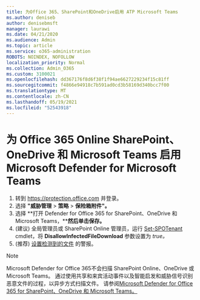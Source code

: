 ```yaml
---
title: 为Office 365、SharePoint和OneDrive启用 ATP Microsoft Teams
ms.author: deniseb
author: denisebmsft
manager: laurawi
ms.date: 04/21/2020
ms.audience: Admin
ms.topic: article
ms.service: o365-administration
ROBOTS: NOINDEX, NOFOLLOW
localization_priority: Normal
ms.collection: Admin_O365
ms.custom: 3100021
ms.openlocfilehash: dd367176f8d6f38f1f94ae6627229234f15c81ff
ms.sourcegitcommit: f4866e94918c7b591ad0cd3b58169d340bcc7f00
ms.translationtype: MT
ms.contentlocale: zh-CN
ms.lasthandoff: 05/19/2021
ms.locfileid: "52543918"
---
```

# <a name="enable-microsoft-defender-for-office-365-for-sharepoint-online-onedrive-and-microsoft-teams"></a>为 Office 365 Online SharePoint、OneDrive 和 Microsoft Teams 启用 Microsoft Defender for Microsoft Teams

1. 转到 https://protection.office.com 并登录。
2. 选择 **"威胁管理**  >  **策略**  >  **保险箱附件"。**
3. 选择 **打开 Defender for Office 365 for SharePoint、OneDrive 和 Microsoft Teams，****然后单击保存。**
4.  (建议) 全局管理员或 SharePoint Online 管理员，运行 [Set-SPOTenant](/powershell/module/sharepoint-online/Set-SPOTenant?view=sharepoint-ps) cmdlet，将 **DisallowInfectedFileDownload** 参数设置为 *true。*
5.  (推荐) [设置检测到的文件](/microsoft-365/security/office-365-security/turn-on-atp-for-spo-odb-and-teams#set-up-alerts-for-detected-files) 的警报。

> [!NOTE]
> Microsoft Defender for Office 365不会扫描 SharePoint Online、OneDrive 或 Microsoft Teams。 通过使用共享和来宾活动事件以及智能启发和威胁信号识别恶意文件的过程，以异步方式扫描文件。 请参阅[Microsoft Defender for Office 365 for SharePoint、OneDrive 和 Microsoft Teams。](/microsoft-365/security/office-365-security/atp-for-spo-odb-and-teams)